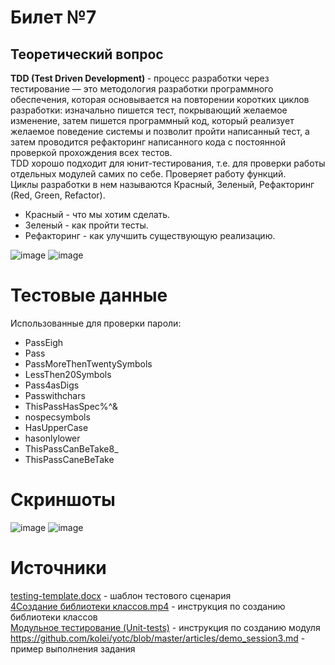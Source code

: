 # Билет №7
## Теоретический вопрос
<b> TDD (Test Driven Development) </b> - процесс разработки через тестирование — это методология разработки программного обеспечения, которая основывается на повторении коротких циклов разработки: изначально пишется тест, покрывающий желаемое изменение, затем пишется программный код, который реализует желаемое поведение системы и позволит пройти написанный тест, а затем проводится рефакторинг написанного кода с постоянной проверкой прохождения всех тестов. <br>
TDD хорошо подходит для юнит-тестирования, т.е. для проверки работы отдельных модулей самих по себе. Проверяет работу функций. <br>
  Циклы разработки в нем называются Красный, Зеленый, Рефакторинг (Red, Green, Refactor).
 * Красный - что мы хотим сделать.
 * Зеленый - как пройти тесты.
 * Рефакторинг - как улучшить существующую реализацию.
  
![image](https://user-images.githubusercontent.com/90379312/177027080-a79f2938-aed5-4069-9731-5f8aa86251aa.png)
![image](https://user-images.githubusercontent.com/90379312/177027121-4b210860-8c14-4224-84b1-5da612b59ecf.png)


# Тестовые данные
Использованные для проверки пароли: 
* PassEigh
* Pass
* PassMoreThenTwentySymbols
* LessThen20Symbols
* Pass4asDigs
* Passwithchars
* ThisPassHasSpec%^&
* nospecsymbols
* HasUpperCase
* hasonlylower
* ThisPassCanBeTake8_
* ThisPassCanеBeTake

# Скриншоты
![image](https://user-images.githubusercontent.com/90379312/177026245-53675f83-2352-4bd9-b08a-ebfc29e9313f.png)
![image](https://user-images.githubusercontent.com/90379312/177026267-7ff6d7dd-c775-4095-a96a-9bfd68855c85.png)



# Источники 
[testing-template.docx](https://docs.google.com/document/d/1HOLKqPUAQFTGmtaQGacwKFFMZiCr6q8s/edit#heading=h.gjdgxs) - шаблон тестового сценария <br>
[4Создание библиотеки классов.mp4](https://drive.google.com/file/d/1tV1DiGGJzMwXtKUpl05LZD5CXcK4Pk6V/view?usp=sharing) - инструкция по созданию библиотеки классов<br>
[Модульное тестирование (Unit-tests)](https://nationalteam.worldskills.ru/skills/modulnoe-testirovanie-unit-tests/) - инструкция по созданию модуля<br>
https://github.com/kolei/yotc/blob/master/articles/demo_session3.md - пример выполнения задания<br>
